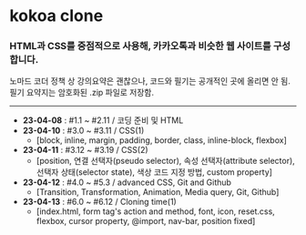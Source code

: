 # kokoa clone
### HTML과 CSS를 중점적으로 사용해, 카카오톡과 비슷한 웹 사이트를 구성합니다.  
  
노마드 코더 정책 상 강의요약은 괜찮으나, 코드와 필기는 공개적인 곳에 올리면 안 됨.  
필기 요약지는 암호화된 .zip 파일로 저장함.

---

- **23-04-08** : #1.1 ~ #2.11 / 코딩 준비 및 HTML
- **23-04-10** : #3.0 ~ #3.11 / CSS(1)
	- [block, inline, margin, padding, border, class, inline-block, flexbox]
- **23-04-11** : #3.12 ~ #3.19 / CSS(2)
	- [position, 연결 선택자(pseudo selector), 속성 선택자(attribute selector), 선택자 상태(selector state), 색상 코드 지정 방법, custom property]
- **23-04-12** : #4.0 ~ #5.3 / advanced CSS, Git and Github
	- [Transition, Transformation, Animation, Media query, Git, Github]
- **23-04-13** : #6.0 ~ #6.12 / Cloning time(1)
	- [index.html, form tag's action and method, font, icon, reset.css, flexbox, cursor property, @import, nav-bar, position fixed]